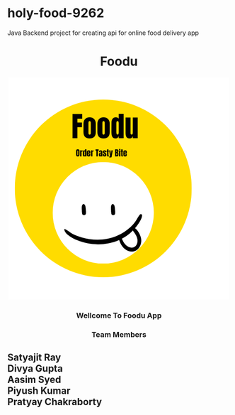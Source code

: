 # holy-food-9262
Java Backend project for creating api for online food delivery app 
<h1 align=center>Foodu</h1>
<div align=center><img  src="./Logo/Foodu.png"></div>
<h3 align=center>  Wellcome To Foodu App </h3>
<h3 align=center>  Team Members </h3>
<h2> 
       Satyajit Ray<br>
       Divya Gupta<br>
       Aasim Syed<br>
       Piyush Kumar <br>
       Pratyay Chakraborty
</h2>

